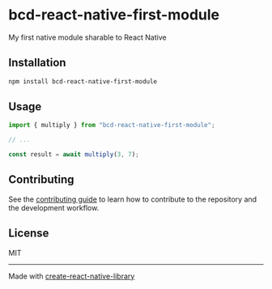 # bcd-react-native-first-module
My first native module sharable to React Native
## Installation

```sh
npm install bcd-react-native-first-module
```

## Usage

```js
import { multiply } from "bcd-react-native-first-module";

// ...

const result = await multiply(3, 7);
```

## Contributing

See the [contributing guide](CONTRIBUTING.md) to learn how to contribute to the repository and the development workflow.

## License

MIT

---

Made with [create-react-native-library](https://github.com/callstack/react-native-builder-bob)
